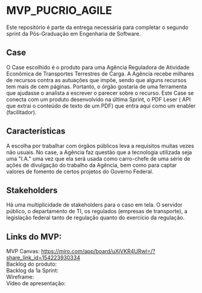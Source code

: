 # MVP_PUCRIO_AGILE
Este repositório é parte da entrega necessária para completar o segundo sprint da Pós-Graduação em Engenharia de Software.

## Case
O Case escolhido é o produto para uma Agência Reguladora de Atividade Econômica de Transportes Terrestres de Carga. A Agência recebe milhares de recursos contra as autuações que impõe, sendo que alguns recursos tem mais de cem páginas. Portanto, o órgão gostaria de uma ferramenta que ajudasse o analista a escrever o parecer sobre o recurso. Este Case se conecta com um produto desenvolvido na última Sprint, o PDF Leser ( API que extrai o conteúdo de texto de um PDF) que entra aqui como um enabler (facilitador).
## Características
A escolha por trabalhar com órgãos públicos leva a requisitos muitas vezes não usuais. No case, a Agência faz questão que a tecnologia utilizada seja uma "I.A." uma vez que ela será usada como carro-chefe de uma série de ações de divulgação do trabalho da Agência, bem como para captar valores de fomento de certos projetos do Governo Federal.

## Stakeholders
Há uma multiplicidade de stakeholders para o caso em tela. O servidor público, o departamento de TI, os regulados (empresas de transporte), a legislação federal tanto de regulação quanto do exercício da regulação.

## Links do MVP:
MVP Canvas:  https://miro.com/app/board/uXjVKR4URwI=/?share_link_id=154223930334<br>
Backlog do produto:<br>
Backlog da 1a Sprint:<br>
Wireframe:<br>
Vídeo de apresentação:<br>
